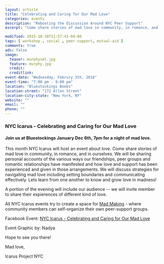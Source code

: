 ```yaml
---
layout: article
title: "Celebrating and Caring for Our Mad Love"
categories: events
description: "Rebooting the Discussion Around NYC Peer Support"
excerpt: "Come share stories of mad love in community, in romance, and in ourselves. We will be sharing personal accounts of the various ways our friendships, peer groups and romantic relationships have manifested and how love and support has been experienced and given in those arrangements. We will discuss strategies for navigating mad love including setting boundaries and communicating effectively. Lets learn from one another to know and grow love in madness!"

modified: 2015-10-20T11:57:41-04:00
tags: [ workshop , social , peer-support, mutual-aid ]
comments: true
ads: false
image:
  teaser: murphysml.jpg
  feature: murphy.jpg
  credit: 
  creditlink: 
event-date: "Wednesday, Februry 3th, 2016"
event-time: "7:00 pm - 9:00 pm"
location: "Bluestockings Books"
location-street: "172 Allen Street"
location-city-state: "New York, NY"
website: ""
email: ""
phone: ""
---
```

### NYC Icarus - Celebrating and Caring for Our Mad Love


#### Join us at Bluestockings January Dec 6th, 7pm for a night of mad love.

This month NYC Icarus will host an event about love. Come share stories of mad love in community, in romance, and in ourselves. We will be sharing personal accounts of the various ways our friendships, peer groups and romantic relationships have manifested and how love and support has been experienced and given in those arrangements. We will discuss strategies for navigating mad love including setting boundaries and communicating effectively. Lets learn from one another to know and grow love in madness!

A portion of the evening will include our audience -- we will invite member to share their expierences of different kind of love.

All NYC Icarus events try to create a space for [Mad Making](http://nycicarus.org/events/madmaking/) - where community members can self-organize their own peer-support groups.

Facebook Event: [NYC Icarus - Celebrating and Caring for Our Mad Love](https://www.facebook.com/events/683590611743979/)

Event Graphic by: Nadya

Hope to see you there!

Mad love,

Icarus Project NYC
